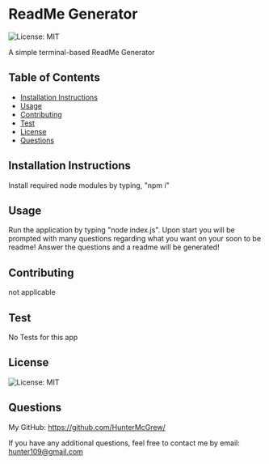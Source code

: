 # ReadMe Generator
  
  ![License: MIT](https://img.shields.io/badge/License-MIT-yellow.svg)

  A simple terminal-based ReadMe Generator

  ## Table of Contents

  + [Installation Instructions](#installation-instructions)
  + [Usage](#usage)
  + [Contributing](#contributing)
  + [Test](#test)
  + [License](#license)
  + [Questions](#questions)
  

  ## Installation Instructions

  Install required node modules by typing, "npm i"

  ## Usage

  Run the application by typing "node index.js". Upon start you will be prompted with many questions regarding what you want on your soon to be readme! Answer the questions and a readme will be generated!

  ## Contributing

  not applicable 

  ## Test

  No Tests for this app

  ## License

  ![License: MIT](https://img.shields.io/badge/License-MIT-yellow.svg)

  ## Questions

  My GitHub: <https://github.com/HunterMcGrew/>

  If you have any additional questions, feel free to contact me by email: <hunter109@gmail.com>
